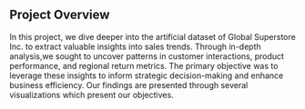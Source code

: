 ## Project Overview
In this project, we dive deeper into the artificial dataset of Global Superstore Inc. to extract valuable insights into sales trends. Through in-depth analysis,we sought to uncover patterns in customer interactions, product performance, and regional return metrics. The primary objective was to leverage these insights to inform strategic decision-making and enhance business efficiency. Our findings are presented through several visualizations which present our objectives.
